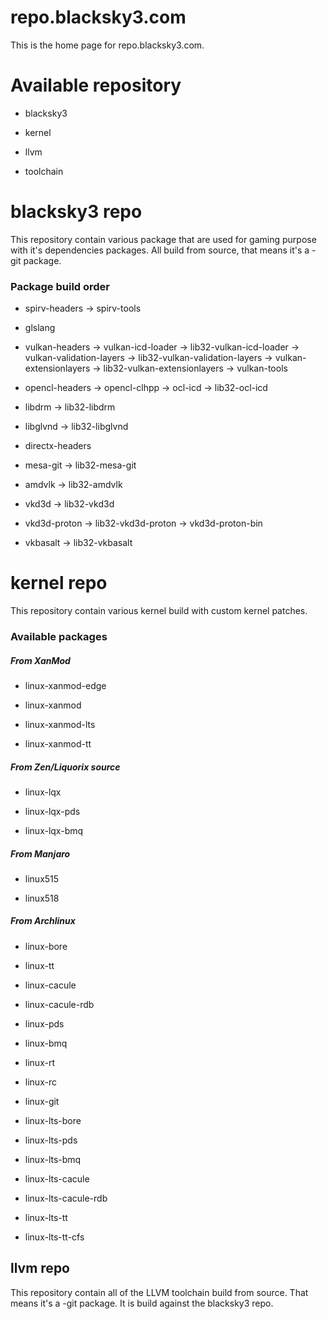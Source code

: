 # repo.blacksky3.com

This is the home page for repo.blacksky3.com.

# Available repository

- blacksky3

- kernel

- llvm 

- toolchain

# blacksky3 repo

This repository contain various package that are used for gaming purpose with it's dependencies packages. All build from source, that means it's a -git package.

### Package build order

- spirv-headers -> spirv-tools

- glslang

- vulkan-headers -> vulkan-icd-loader -> lib32-vulkan-icd-loader -> vulkan-validation-layers -> lib32-vulkan-validation-layers -> vulkan-extensionlayers -> lib32-vulkan-extensionlayers -> vulkan-tools

- opencl-headers -> opencl-clhpp -> ocl-icd -> lib32-ocl-icd

- libdrm -> lib32-libdrm

- libglvnd -> lib32-libglvnd

- directx-headers

- mesa-git -> lib32-mesa-git

- amdvlk -> lib32-amdvlk

- vkd3d -> lib32-vkd3d

- vkd3d-proton -> lib32-vkd3d-proton -> vkd3d-proton-bin

- vkbasalt -> lib32-vkbasalt

# kernel repo

This repository contain various kernel build with custom kernel patches.

### Available packages

##### From XanMod

- linux-xanmod-edge

- linux-xanmod

- linux-xanmod-lts

- linux-xanmod-tt

##### From Zen/Liquorix source

- linux-lqx

- linux-lqx-pds

- linux-lqx-bmq

##### From Manjaro

- linux515

- linux518

##### From Archlinux

- linux-bore

- linux-tt

- linux-cacule

- linux-cacule-rdb

- linux-pds

- linux-bmq

- linux-rt

- linux-rc

- linux-git

- linux-lts-bore

- linux-lts-pds

- linux-lts-bmq

- linux-lts-cacule

- linux-lts-cacule-rdb

- linux-lts-tt

- linux-lts-tt-cfs

## llvm repo

This repository contain all of the LLVM toolchain build from source. That means it's a -git package. It is build against the blacksky3 repo.
